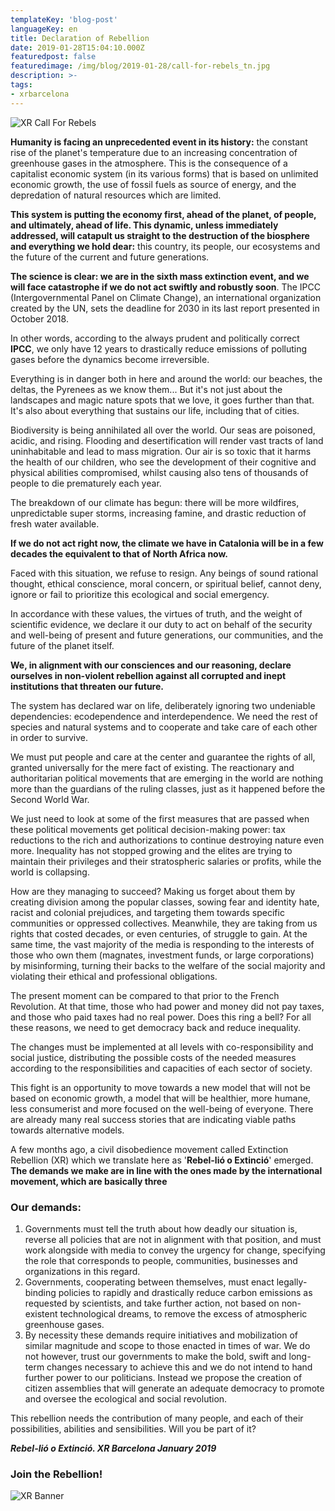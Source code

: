 ```yaml
---
templateKey: 'blog-post'
languageKey: en
title: Declaration of Rebellion
date: 2019-01-28T15:04:10.000Z
featuredpost: false
featuredimage: /img/blog/2019-01-28/call-for-rebels_tn.jpg
description: >-
tags:
- xrbarcelona
---
```


![XR Call For Rebels](/img/blog/2019-01-28/call-for-rebels.png)

**Humanity is facing an unprecedented event in its history:** the constant rise of the planet's temperature due to an increasing concentration of greenhouse gases in the atmosphere. This is the consequence of a capitalist economic system (in its various forms) that is based on unlimited economic growth, the use of fossil fuels as source of energy, and the depredation of natural resources which are limited.

**This system is putting the economy first, ahead of the planet, of people, and ultimately, ahead of life. This dynamic, unless immediately addressed, will catapult us straight to the destruction of the biosphere and everything we hold dear:** this country, its people, our ecosystems and the future of the current and future generations.

**The science is clear: we are in the sixth mass extinction event, and we will face catastrophe if we do not act swiftly and robustly soon**. The IPCC (Intergovernmental Panel on Climate Change), an international organization created by the UN, sets the deadline for 2030 in its last report presented in October 2018.

In other words, according to the always prudent and politically correct **IPCC**, we only have 12 years to drastically reduce emissions of polluting gases before the dynamics become irreversible.

Everything is in danger both in here and around the world: our beaches, the deltas, the Pyrenees as we know them... But it's not just about the landscapes and magic nature spots that we love, it goes further than that. It's also about everything that sustains our life, including that of cities.

Biodiversity is being annihilated all over the world. Our seas are poisoned, acidic, and rising. Flooding and desertification will render vast tracts of land uninhabitable and lead to mass migration. Our air is so toxic that it harms the health of our children, who see the development of their cognitive and physical abilities compromised, whilst causing also tens of thousands of people to die prematurely each year.

The breakdown of our climate has begun: there will be more wildfires, unpredictable super storms, increasing famine, and drastic reduction of fresh water available.

**If we do not act right now, the climate we have in Catalonia will be in a few decades the equivalent to that of North Africa now.**

Faced with this situation, we refuse to resign. Any beings of sound rational thought, ethical conscience, moral concern, or spiritual belief, cannot deny, ignore or fail to prioritize this ecological and social emergency.

In accordance with these values, the virtues of truth, and the weight of scientific evidence, we declare it our duty to act on behalf of the security and well-being of present and future generations, our communities, and the future of the planet itself.

**We, in alignment with our consciences and our reasoning, declare ourselves in non-violent rebellion against all corrupted and inept institutions that threaten our future.**

The system has declared war on life, deliberately ignoring two undeniable dependencies: ecodependence and interdependence. We need the rest of species and natural systems and to cooperate and take care of each other in order to survive.

We must put people and care at the center and guarantee the rights of all, granted universally for the mere fact of existing. The reactionary and authoritarian political movements that are emerging in the world are nothing more than the guardians of the ruling classes, just as it happened before the Second World War.

We just need to look at some of the first measures that are passed when these political movements get political decision-making power: tax reductions to the rich and authorizations to continue destroying nature even more. Inequality has not stopped growing and the elites are trying to maintain their privileges and their stratospheric salaries or profits, while the world is collapsing.

How are they managing to succeed? Making us forget about them by creating division among the popular classes, sowing fear and identity hate, racist and colonial prejudices, and targeting them towards specific communities or oppressed collectives. Meanwhile, they are taking from us rights that costed decades, or even centuries, of struggle to gain. At the same time, the vast majority of the media is responding to the interests of those who own them (magnates, investment funds, or large corporations) by misinforming, turning their backs to the welfare of the social majority and violating their ethical and professional obligations.

The present moment can be compared to that prior to the French Revolution. At that time, those who had power and money did not pay taxes, and those who paid taxes had no real power. Does this ring a bell? For all these reasons, we need to get democracy back and reduce inequality.

The changes must be implemented at all levels with co-responsibility and social justice, distributing the possible costs of the needed measures according to the responsibilities and capacities of each sector of society.

This fight is an opportunity to move towards a new model that will not be based on economic growth, a model that will be healthier, more humane, less consumerist and more focused on the well-being of everyone. There are already many real success stories that are indicating viable paths towards alternative models.

A few months ago, a civil disobedience movement called Extinction Rebellion (XR) which we translate here as '**Rebel-lió o Extinció**' emerged. **The demands we make are in line with the ones made by the international movement, which are basically three**

### Our demands:

1.  Governments must tell the truth about how deadly our situation is, reverse all policies that are not in alignment with that position, and must work alongside with media to convey the urgency for change, specifying the role that corresponds to people, communities, businesses and organizations in this regard.
2.  Governments, cooperating between themselves, must enact legally-binding policies to rapidly and drastically reduce carbon emissions as requested by scientists, and take further action, not based on non-existent technological dreams, to remove the excess of atmospheric greenhouse gases.
3.  By necessity these demands require initiatives and mobilization of similar magnitude and scope to those enacted in times of war. We do not however, trust our governments to make the bold, swift and long-term changes necessary to achieve this and we do not intend to hand further power to our politicians. Instead we propose the creation of citizen assemblies that will generate an adequate democracy to promote and oversee the ecological and social revolution.

This rebellion needs the contribution of many people, and each of their possibilities, abilities and sensibilities. Will you be part of it?

***Rebel-lió o Extinció. XR Barcelona January 2019***

### Join the Rebellion!

![XR Banner](/img/blog/common/xr-banner.jpg)

